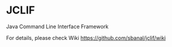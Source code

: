 JCLIF
=====

Java Command Line Interface Framework

For details, please check Wiki https://github.com/sbanal/jclif/wiki
